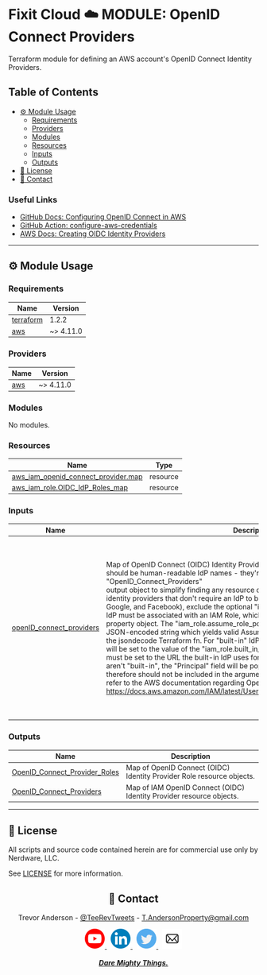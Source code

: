 <h1>Fixit Cloud ☁️ MODULE: OpenID Connect Providers</h1>

Terraform module for defining an AWS account's OpenID Connect Identity Providers.

<h2>Table of Contents</h2>

- [⚙️ Module Usage](#️-module-usage)
  - [Requirements](#requirements)
  - [Providers](#providers)
  - [Modules](#modules)
  - [Resources](#resources)
  - [Inputs](#inputs)
  - [Outputs](#outputs)
- [📝 License](#-license)
- [💬 Contact](#-contact)

### Useful Links

- [GitHub Docs: Configuring OpenID Connect in AWS](https://docs.github.com/en/actions/deployment/security-hardening-your-deployments/configuring-openid-connect-in-amazon-web-services#adding-permissions-settings)
- [GitHub Action: configure-aws-credentials](https://github.com/aws-actions/configure-aws-credentials)
- [AWS Docs: Creating OIDC Identity Providers](https://docs.aws.amazon.com/IAM/latest/UserGuide/id_roles_providers_create_oidc.html)

<!-- BEGINNING OF PRE-COMMIT-TERRAFORM DOCS HOOK -->
<!-- prettier-ignore-start -->

---

## ⚙️ Module Usage

### Requirements

| Name                                                                     | Version   |
| ------------------------------------------------------------------------ | --------- |
| <a name="requirement_terraform"></a> [terraform](#requirement_terraform) | 1.2.2     |
| <a name="requirement_aws"></a> [aws](#requirement_aws)                   | ~> 4.11.0 |

### Providers

| Name                                             | Version   |
| ------------------------------------------------ | --------- |
| <a name="provider_aws"></a> [aws](#provider_aws) | ~> 4.11.0 |

### Modules

No modules.

### Resources

| Name                                                                                                                                           | Type     |
| ---------------------------------------------------------------------------------------------------------------------------------------------- | -------- |
| [aws_iam_openid_connect_provider.map](https://registry.terraform.io/providers/hashicorp/aws/latest/docs/resources/iam_openid_connect_provider) | resource |
| [aws_iam_role.OIDC_IdP_Roles_map](https://registry.terraform.io/providers/hashicorp/aws/latest/docs/resources/iam_role)                        | resource |

### Inputs

| Name                                                                                                      | Description                                                                                                                                                                                                                                                                                                                                                                                                                                                                                                                                                                                                                                                                                                                                                                                                                                                                                                                                                                                                                                                                                                                                                                                                                                                                                                                                                        | Type                                                                                                                                                                                                                                                                                                                                                                                                                         | Default | Required |
| --------------------------------------------------------------------------------------------------------- | ------------------------------------------------------------------------------------------------------------------------------------------------------------------------------------------------------------------------------------------------------------------------------------------------------------------------------------------------------------------------------------------------------------------------------------------------------------------------------------------------------------------------------------------------------------------------------------------------------------------------------------------------------------------------------------------------------------------------------------------------------------------------------------------------------------------------------------------------------------------------------------------------------------------------------------------------------------------------------------------------------------------------------------------------------------------------------------------------------------------------------------------------------------------------------------------------------------------------------------------------------------------------------------------------------------------------------------------------------------------ | ---------------------------------------------------------------------------------------------------------------------------------------------------------------------------------------------------------------------------------------------------------------------------------------------------------------------------------------------------------------------------------------------------------------------------- | ------- | :------: |
| <a name="input_openID_connect_providers"></a> [openID_connect_providers](#input_openID_connect_providers) | Map of OpenID Connect (OIDC) Identity Provider config objects. The top-level map keys<br>should be human-readable IdP names - they're attached to the "OpenID_Connect_Providers"<br>output object to simplify finding any resource outputs you might need. For "built-in"<br>identity providers that don't require an IdP to be created within IAM (Amazon Cognito,<br>Google, and Facebook), exclude the optional "iam_oidc_idp_config" property. Each OIDC<br>IdP must be associated with an IAM Role, which is configurable via the "iam_role"<br>property object. The "iam_role.assume_role_policy_conditions" property must be a valid<br>JSON-encoded string which yields valid AssumeRole Policy conditions when provided to<br>the jsondecode Terraform fn. For "built-in" IdP's, the AssumeRole Policy "Principal"<br>will be set to the value of the "iam_role.built_in_idp_principal_url" property, which<br>must be set to the URL the built-in IdP uses for OIDC federation. For IAM IdP's that<br>aren't "built-in", the "Principal" field will be populated with the IdP's ARN and<br>therefore should not be included in the argument. For more info on OIDC IdP's, please<br>refer to the AWS documentation regarding OpenID Connect Identity Providers:<br>https://docs.aws.amazon.com/IAM/latest/UserGuide/id_roles_providers_create_oidc.html. | <pre>map(object({<br> iam_oidc_idp_config = optional(object({<br> url = string<br> client_id_list = list(string)<br> thumbprint_list = list(string)<br> tags = optional(map(string))<br> }))<br> iam_role = object({<br> name = string<br> description = optional(string)<br> tags = optional(map(string))<br> built_in_idp_principal_url = optional(string)<br> assume_role_policy_conditions = string<br> })<br> }))</pre> | n/a     |   yes    |

### Outputs

| Name                                                                                                                       | Description                                                           |
| -------------------------------------------------------------------------------------------------------------------------- | --------------------------------------------------------------------- |
| <a name="output_OpenID_Connect_Provider_Roles"></a> [OpenID_Connect_Provider_Roles](#output_OpenID_Connect_Provider_Roles) | Map of OpenID Connect (OIDC) Identity Provider Role resource objects. |
| <a name="output_OpenID_Connect_Providers"></a> [OpenID_Connect_Providers](#output_OpenID_Connect_Providers)                | Map of IAM OpenID Connect (OIDC) Identity Provider resource objects.  |

---

## 📝 License

All scripts and source code contained herein are for commercial use only by Nerdware, LLC.

See [LICENSE](/LICENSE) for more information.

<div align="center" style="margin-top:30px;">

## 💬 Contact

Trevor Anderson - [@TeeRevTweets](https://twitter.com/teerevtweets) - [T.AndersonProperty@gmail.com](mailto:T.AndersonProperty@gmail.com)

  <a href="https://www.youtube.com/channel/UCguSCK_j1obMVXvv-DUS3ng">
    <img src="https://github.com/trevor-anderson/trevor-anderson/blob/main/assets/YouTube_icon_circle.svg" height="40" />
  </a>
  &nbsp;
  <a href="https://www.linkedin.com/in/trevor-anderson-3a3b0392/">
    <img src="https://github.com/trevor-anderson/trevor-anderson/blob/main/assets/LinkedIn_icon_circle.svg" height="40" />
  </a>
  &nbsp;
  <a href="https://twitter.com/TeeRevTweets">
    <img src="https://github.com/trevor-anderson/trevor-anderson/blob/main/assets/Twitter_icon_circle.svg" height="40" />
  </a>
  &nbsp;
  <a href="mailto:T.AndersonProperty@gmail.com">
    <img src="https://github.com/trevor-anderson/trevor-anderson/blob/main/assets/email_icon_circle.svg" height="40" />
  </a>
  <br><br>

  <a href="https://daremightythings.co/">
    <strong><i>Dare Mighty Things.</i></strong>
  </a>

</div>
<!-- prettier-ignore-end -->
<!-- END OF PRE-COMMIT-TERRAFORM DOCS HOOK -->
